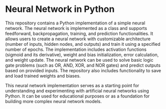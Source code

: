 # Neural Network in Python

This repository contains a Python implementation of a simple neural network. The neural network is implemented as a class and supports feedforward, backpropagation, training, and prediction functionalities. It allows users to create a neural network with customizable architecture (number of inputs, hidden nodes, and outputs) and train it using a specified number of epochs. The implementation includes activation functions (sigmoid and its derivative), weight and bias initialization, error calculation, and weight update. The neural network can be used to solve basic logic gate problems (such as OR, AND, XOR, and NOR gates) and predict outputs based on provided inputs. The repository also includes functionality to save and load trained weights and biases.

This neural network implementation serves as a starting point for understanding and experimenting with artificial neural networks using Python. It can be used for educational purposes or as a foundation for building more complex neural network models.
